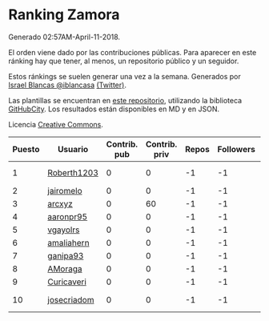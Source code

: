 # Ranking Zamora

Generado 02:57AM-April-11-2018.

El orden viene dado por las contribuciones públicas. Para aparecer en este ránking hay que tener, al menos, un repositorio público y un seguidor.

Estos ránkings se suelen generar una vez a la semana. Generados por [Israel Blancas @iblancasa](https://github.com/iblancasa/) [(Twitter)](https://twitter.com/iblancasa).

Las plantillas se encuentran en [este repositorio](https://github.com/iblancasa/GH-Spanish-Ranking), utilizando la biblioteca [GitHubCity](https://github.com/iblancasa/GitHubCity). Los resultados están disponibles en MD y en JSON.

Licencia [Creative Commons](https://creativecommons.org/licenses/by/4.0/).

| Puesto   |  Usuario  | Contrib. pub | Contrib. priv |Repos| Followers | Desde |  Avatar  |
|----------|-----------|--------------|---------------|-----|-----------|-------|----------|
|1|[Roberth1203](https://github.com/Roberth1203)|0|0|-1|-1||![Roberth1203]()|
|2|[jairomelo](https://github.com/jairomelo)|0|0|-1|-1||![jairomelo]()|
|3|[arcxyz](https://github.com/arcxyz)|0|60|-1|-1||![arcxyz]()|
|4|[aaronpr95](https://github.com/aaronpr95)|0|0|-1|-1||![aaronpr95]()|
|5|[vgayolrs](https://github.com/vgayolrs)|0|0|-1|-1||![vgayolrs]()|
|6|[amaliahern](https://github.com/amaliahern)|0|0|-1|-1||![amaliahern]()|
|7|[ganipa93](https://github.com/ganipa93)|0|0|-1|-1||![ganipa93]()|
|8|[AMoraga](https://github.com/AMoraga)|0|0|-1|-1||![AMoraga]()|
|9|[Curicaveri](https://github.com/Curicaveri)|0|0|-1|-1||![Curicaveri]()|
|10|[josecriadom](https://github.com/josecriadom)|0|0|-1|-1||![josecriadom]()|
